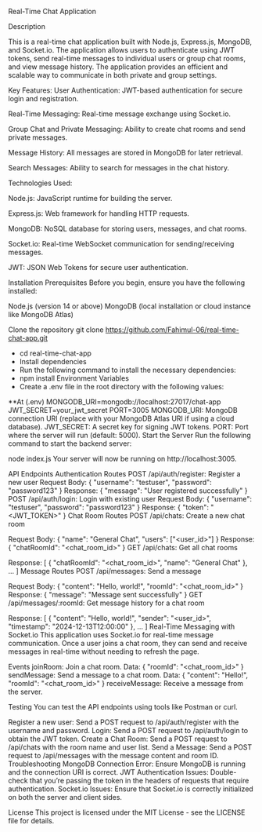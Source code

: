 Real-Time Chat Application

Description

This is a real-time chat application built with Node.js, Express.js, MongoDB, and Socket.io. The application allows users to authenticate using JWT tokens, send real-time messages to individual users or group chat rooms, and view message history. The application provides an efficient and scalable way to communicate in both private and group settings.

Key Features:
User Authentication: JWT-based authentication for secure login and registration.

Real-Time Messaging: Real-time message exchange using Socket.io.

Group Chat and Private Messaging: Ability to create chat rooms and send private messages.

Message History: All messages are stored in MongoDB for later retrieval.

Search Messages: Ability to search for messages in the chat history.

Technologies Used:

Node.js: JavaScript runtime for building the server.

Express.js: Web framework for handling HTTP requests.

MongoDB: NoSQL database for storing users, messages, and chat rooms.

Socket.io: Real-time WebSocket communication for sending/receiving messages.

JWT: JSON Web Tokens for secure user authentication.

Installation
Prerequisites
Before you begin, ensure you have the following installed:

Node.js (version 14 or above)
MongoDB (local installation or cloud instance like MongoDB Atlas)

Clone the repository
git clone https://github.com/Fahimul-06/real-time-chat-app.git
* cd real-time-chat-app
* Install dependencies
* Run the following command to install the necessary dependencies:
* npm install
  Environment Variables
* Create a .env file in the root directory with the following values:

**At (.env)
MONGODB_URI=mongodb://localhost:27017/chat-app
JWT_SECRET=your_jwt_secret
PORT=3005
MONGODB_URI: MongoDB connection URI (replace with your MongoDB Atlas URI if using a cloud database).
JWT_SECRET: A secret key for signing JWT tokens.
PORT: Port where the server will run (default: 5000).
Start the Server
Run the following command to start the backend server:


node index.js
Your server will now be running on http://localhost:3005.

API Endpoints
Authentication Routes
POST /api/auth/register: Register a new user
Request Body: { "username": "testuser", "password": "password123" }
Response: { "message": "User registered successfully" }
POST /api/auth/login: Login with existing user
Request Body: { "username": "testuser", "password": "password123" }
Response: { "token": "<JWT_TOKEN>" }
Chat Room Routes
POST /api/chats: Create a new chat room

Request Body: { "name": "General Chat", "users": ["<user_id>"] }
Response: { "chatRoomId": "<chat_room_id>" }
GET /api/chats: Get all chat rooms

Response: [ { "chatRoomId": "<chat_room_id>", "name": "General Chat" }, ... ]
Message Routes
POST /api/messages: Send a message

Request Body: { "content": "Hello, world!", "roomId": "<chat_room_id>" }
Response: { "message": "Message sent successfully" }
GET /api/messages/:roomId: Get message history for a chat room

Response: [ { "content": "Hello, world!", "sender": "<user_id>", "timestamp": "2024-12-13T12:00:00" }, ... ]
Real-Time Messaging with Socket.io
This application uses Socket.io for real-time message communication. Once a user joins a chat room, they can send and receive messages in real-time without needing to refresh the page.

Events
joinRoom: Join a chat room.
Data: { "roomId": "<chat_room_id>" }
sendMessage: Send a message to a chat room.
Data: { "content": "Hello!", "roomId": "<chat_room_id>" }
receiveMessage: Receive a message from the server.

Testing
You can test the API endpoints using tools like Postman or curl.

Register a new user: Send a POST request to /api/auth/register with the username and password.
Login: Send a POST request to /api/auth/login to obtain the JWT token.
Create a Chat Room: Send a POST request to /api/chats with the room name and user list.
Send a Message: Send a POST request to /api/messages with the message content and room ID.
Troubleshooting
MongoDB Connection Error: Ensure MongoDB is running and the connection URI is correct.
JWT Authentication Issues: Double-check that you’re passing the token in the headers of requests that require authentication.
Socket.io Issues: Ensure that Socket.io is correctly initialized on both the server and client sides.

License
This project is licensed under the MIT License - see the LICENSE file for details.
